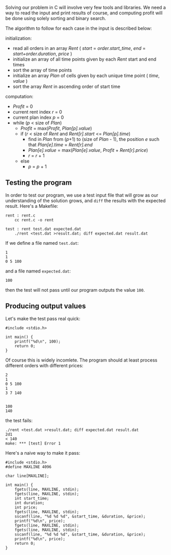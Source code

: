 Solving our problem in C will involve very few tools and libraries. We need a way to read the input and print results of course, and computing profit will be done using solely sorting and binary search. 

The algorithm to follow for each case in the input is described below:

initialization:

- read all orders in an array *Rent*  ( *start* = *order.start_time*, *end* = *start+order.duration*, *price* )
- initialize an array of all time points given by each *Rent* start and end times 
- sort the array of time points
- initialize an array *Plan* of cells given by each unique time point ( *time*, *value* )
- sort the array *Rent* in ascending order of start time

computation:

- *Profit* = 0
- current rent index *r* = 0
- current plan index *p* = 0
- while (*p* < size of *Plan*)
    - *Profit* = max(*Profit*, *Plan[p].value*)
    - if (*r* < size of *Rent* and *Rent[r].start* <= *Plan[p].time*)
       - find in *Plan* from (*p*+1) to (size of *Plan* - 1), the position *e* such that *Plan[e].time* = *Rent[r].end*
       - *Plan[e].value* = max(*Plan[e].value*, *Profit* + *Rent[r].price*)
       - *r* = *r* + 1
    - else
       -   *p* = *p* + 1

Testing the program
-------------------

In order to test our program, we use a test input file that will grow as our understanding of the solution grows, and `diff` the results with the expected result. Here's a Makefile:

    rent : rent.c
        cc rent.c -o rent

    test : rent test.dat expected.dat
        ./rent <test.dat >result.dat; diff expected.dat result.dat

If we define a file named `test.dat`:
 
    1
    1
    0 5 100

and a file named `expected.dat`:

    100

then the test will not pass until our program outputs the value `100`.

Producing output values
-----------------------

Let's make the test pass real quick:

    #include <stdio.h>

    int main() {
        printf("%d\n", 100);
        return 0;
    }


Of course this is widely incomlete. The program should at least process different orders with different prices:

    2
    1
    0 5 100
    1
    3 7 140


    100
    140

the test fails:

    ./rent <test.dat >result.dat; diff expected.dat result.dat
    2d1
    < 140
    make: *** [test] Error 1

Here's a naive way to make it pass:

    #include <stdio.h>
    #define MAXLINE 4096

    char line[MAXLINE];

    int main() {
        fgets(line, MAXLINE, stdin);
        fgets(line, MAXLINE, stdin);
        int start_time;
        int duration;
        int price;
        fgets(line, MAXLINE, stdin);
        sscanf(line, "%d %d %d", &start_time, &duration, &price); 
        printf("%d\n", price);
        fgets(line, MAXLINE, stdin);
        fgets(line, MAXLINE, stdin);
        sscanf(line, "%d %d %d", &start_time, &duration, &price); 
        printf("%d\n", price);
        return 0;
    }

